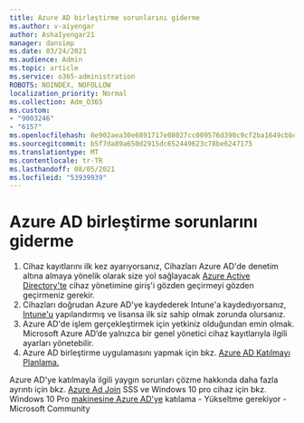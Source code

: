 ```yaml
---
title: Azure AD birleştirme sorunlarını giderme
ms.author: v-aiyengar
author: AshaIyengar21
manager: dansimp
ms.date: 03/24/2021
ms.audience: Admin
ms.topic: article
ms.service: o365-administration
ROBOTS: NOINDEX, NOFOLLOW
localization_priority: Normal
ms.collection: Adm_O365
ms.custom:
- "9003246"
- "6157"
ms.openlocfilehash: 8e902aea30e6891717e08027cc009576d390c9cf2ba1649cbbc68d64883937f8
ms.sourcegitcommit: b5f7da89a650d2915dc652449623c78be6247175
ms.translationtype: MT
ms.contentlocale: tr-TR
ms.lasthandoff: 08/05/2021
ms.locfileid: "53939939"
---
```

# <a name="troubleshoot-azure-ad-join-issues"></a>Azure AD birleştirme sorunlarını giderme

1. Cihaz kayıtlarını ilk kez ayarıyorsanız, Cihazları Azure AD'de denetim altına almaya yönelik olarak size yol sağlayacak [Azure Active Directory'te](https://docs.microsoft.com/azure/active-directory/devices/overview) cihaz yönetimine giriş'i gözden geçirmeyi gözden geçirmeniz gerekir. 
1. Cihazları doğrudan Azure AD'ye kaydederek Intune'a kaydedıyorsanız, [Intune'u](https://docs.microsoft.com/mem/intune/enrollment/device-enrollment) yapılandırmış ve [](https://docs.microsoft.com/mem/intune/fundamentals/licenses-assign) lisansa ilk siz sahip olmak zorunda olursanız.
1. Azure AD'de işlem gerçekleştirmek için yetkiniz olduğundan emin olmak. Microsoft Azure AD’de yalnızca bir genel yönetici cihaz kayıtlarıyla ilgili ayarları yönetebilir.
1. Azure AD birleştirme uygulamasını yapmak için bkz. [Azure AD Katılmayı Planlama.](https://docs.microsoft.com/azure/active-directory/devices/azureadjoin-plan)

Azure AD'ye katılmayla ilgili yaygın sorunları çözme hakkında daha fazla ayrıntı için bkz. [Azure Ad Join](https://docs.microsoft.com/azure/active-directory/devices/faq#azure-ad-join-faq) SSS ve Windows 10 pro cihaz için bkz. Windows 10 Pro [makinesine Azure AD'ye](https://answers.microsoft.com/en-us/msoffice/forum/msoffice_install-mso_win10-mso_365hp/unable-to-join-windows-10-pro-machine-to-azure-ad/abb1ca7d-b317-45ec-a628-e1c10eae2900) katılama - Yükseltme gerekiyor - Microsoft Community

